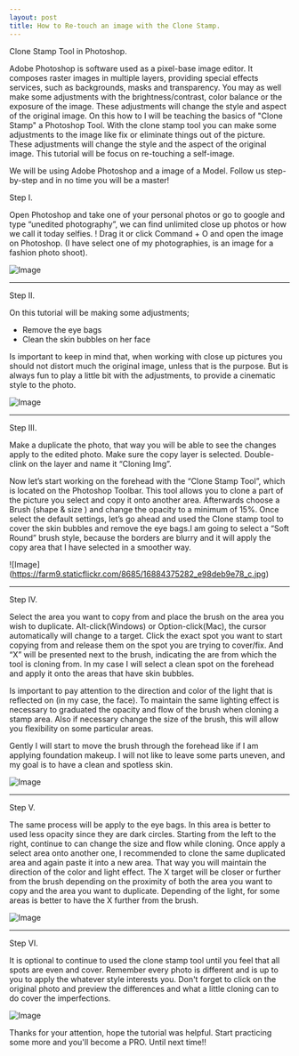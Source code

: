 ```yaml
---
layout: post
title: How to Re-touch an image with the Clone Stamp.
---
```


Clone Stamp Tool in Photoshop.

Adobe Photoshop is software used as a pixel-base image editor. It composes raster images in multiple layers, 
providing special effects services, such as backgrounds, masks and transparency. You may as well make some 
adjustments with the brightness/contrast, color balance or the exposure of the image. These adjustments will
change the style and aspect of the original image. On this how to I will be teaching the basics of "Clone Stamp" 
a Photoshop Tool. With the clone stamp tool you can make some adjustments to the image like fix or eliminate things 
out of the picture. These adjustments will change the style and the aspect of the original image. This tutorial will
be focus on re-touching a self-image.

We will be using Adobe Photoshop and a image of a Model. Follow us step-by-step and in no time you will be a master!

Step I.

Open Photoshop and take one of your personal photos or go to google and type “unedited photography”, we can find unlimited 
close up photos or how we call it today selfies. ! Drag it or click Command + O and open the image on Photoshop.
(I have select one of my photographies, is an image for a fashion photo shoot).

![Image](https://farm9.staticflickr.com/8708/16697940658_2fa7d18ff1_c.jpg)

______________________________________________________________________________________________________________________________
Step II.

On this tutorial will be making some adjustments;

- Remove the eye bags
- Clean the skin bubbles on her face

Is important to keep in mind that, when working with close up pictures you should not distort much the original image,
unless that is the purpose. But is always fun to play a little bit with the adjustments, to provide a cinematic style 
to the photo.

![Image](https://farm8.staticflickr.com/7623/16884568661_a7e256528a_c.jpg)
 
_____________________________________________________________________________________________________________________________
Step III.

Make a duplicate the photo, that way you will be able to see the changes apply to the edited photo. Make sure the 
copy layer is selected. Double-clink on the layer and name it “Cloning Img”.

Now let’s start working on the forehead with the “Clone Stamp Tool”, which is located on the Photoshop Toolbar.
This tool allows you to clone a part of the picture you select and copy it onto another area. Afterwards choose a 
Brush (shape & size ) and change the opacity to a minimum of 15%. Once select the default settings, let’s go ahead
and used the Clone stamp tool to cover the skin bubbles and remove the eye bags.I am going to select a “Soft Round” brush
style, because the borders are blurry and it will apply the copy area that I have selected in a smoother way.

![Image] (https://farm9.staticflickr.com/8685/16884375282_e98deb9e78_c.jpg)

_______________________________________________________________________________________________________________________________
Step IV.

Select the area you want to copy from and place the brush on the area you wish to duplicate. Alt-click(Windows) or Option-click(Mac), the cursor automatically will change to a target. Click the exact spot you want to start 
copying from and release them on the spot you are trying to cover/fix. And “X” will be presented next to 
the brush, indicating the are from which the tool is cloning from. In my case I will select a clean spot on 
the forehead and apply it onto the areas that have skin bubbles.

Is important to pay attention to the direction and color of the light that is reflected on (in my case, the face). 
To maintain the same lighting effect is necessary to graduated the opacity and flow of the brush when cloning a stamp 
area. Also if necessary change the size of the brush, this will allow you flexibility on some particular areas.

Gently I will start to move the brush through the forehead like if I am applying foundation makeup. I will not
like to leave some parts uneven, and my goal is to have a clean and spotless skin.

![Image](https://farm9.staticflickr.com/8684/16678224577_21cb5f75d6_c.jpg)

__________________________________________________________________________________________________________________________
 Step V.

The same process will be apply to the eye bags. In this area is better to used less opacity since they are dark circles. 
Starting from the left to the right, continue to can change the size and flow while cloning. Once apply a select area
onto another one, I recommended to clone the same duplicated area and again paste it into a new area. That way you will
maintain the direction of the color and light effect. The X target will be closer or further from the brush depending 
on the proximity of both the area you want to copy and the area you want to duplicate. Depending of the light, for some 
areas is better to have the X further from the brush. 

![Image](https://farm9.staticflickr.com/8684/16678224577_21cb5f75d6_c.jpg)

_________________________________________________________________________________________________________________________
Step VI.

It is optional to continue to used the clone stamp tool until you feel that all spots are even and cover. Remember every 
photo is different and is up to you to apply the whatever style interests you. Don't forget to click on the original photo 
and preview the differences and what a little cloning can to do cover the imperfections.

![Image](https://farm9.staticflickr.com/8697/16885563725_84c99f39aa_c.jpg)

Thanks for your attention, hope the tutorial was  helpful. Start practicing some more and you'll become a PRO.
Until next time!!
